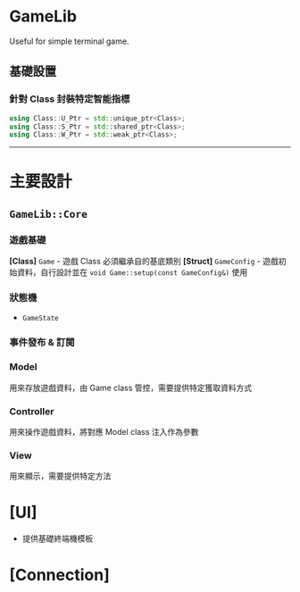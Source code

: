 # GameLib
Useful for simple terminal game.

## 基礎設置

### 針對 Class 封裝特定智能指標
```cpp
using Class::U_Ptr = std::unique_ptr<Class>;
using Class::S_Ptr = std::shared_ptr<Class>;
using Class::W_Ptr = std::weak_ptr<Class>;
```

---

# 主要設計

## `GameLib::Core`

### 遊戲基礎

**[Class]** `Game` - 遊戲 Class 必須繼承自的基底類別
**[Struct]** `GameConfig` - 遊戲初始資料，自行設計並在 `void Game::setup(const GameConfig&)` 使用

### 狀態機
- `GameState`

### 事件發布 & 訂閱

### Model
用來存放遊戲資料，由 Game class 管控，需要提供特定獲取資料方式

### Controller
用來操作遊戲資料，將對應 Model class 注入作為參數

### View
用來顯示，需要提供特定方法

# [UI]

- 提供基礎終端機模板

# [Connection]
